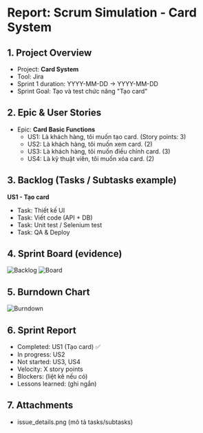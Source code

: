 # Report: Scrum Simulation - Card System

## 1. Project Overview
- Project: **Card System**
- Tool: Jira
- Sprint 1 duration: YYYY-MM-DD → YYYY-MM-DD
- Sprint Goal: Tạo và test chức năng "Tạo card"

## 2. Epic & User Stories
- Epic: **Card Basic Functions**
  - US1: Là khách hàng, tôi muốn tạo card. (Story points: 3)
  - US2: Là khách hàng, tôi muốn xem card. (2)
  - US3: Là khách hàng, tôi muốn điều chỉnh card. (3)
  - US4: Là kỹ thuật viên, tôi muốn xóa card. (2)

## 3. Backlog (Tasks / Subtasks example)
**US1 - Tạo card**
- Task: Thiết kế UI
- Task: Viết code (API + DB)
- Task: Unit test / Selenium test
- Task: QA & Deploy

## 4. Sprint Board (evidence)
![Backlog](images/backlog.png)
![Board](images/board.png)

## 5. Burndown Chart
![Burndown](images/burndown.png)

## 6. Sprint Report
- Completed: US1 (Tạo card) ✅
- In progress: US2
- Not started: US3, US4
- Velocity: X story points
- Blockers: (liệt kê nếu có)
- Lessons learned: (ghi ngắn)

## 7. Attachments
- issue_details.png (mô tả tasks/subtasks)
